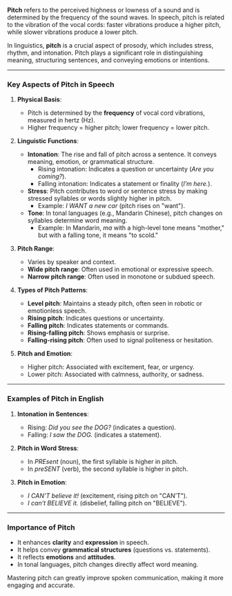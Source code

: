 **Pitch** refers to the perceived highness or lowness of a sound and is determined by the frequency of the sound waves. In speech, pitch is related to the vibration of the vocal cords: faster vibrations produce a higher pitch, while slower vibrations produce a lower pitch.

In linguistics, **pitch** is a crucial aspect of prosody, which includes stress, rhythm, and intonation. Pitch plays a significant role in distinguishing meaning, structuring sentences, and conveying emotions or intentions.

---

### Key Aspects of Pitch in Speech

1. **Physical Basis**:
    
    - Pitch is determined by the **frequency** of vocal cord vibrations, measured in hertz (Hz).
    - Higher frequency = higher pitch; lower frequency = lower pitch.
2. **Linguistic Functions**:
    
    - **Intonation**: The rise and fall of pitch across a sentence. It conveys meaning, emotion, or grammatical structure.
        - Rising intonation: Indicates a question or uncertainty (_Are you coming?_).
        - Falling intonation: Indicates a statement or finality (_I’m here._).
    - **Stress**: Pitch contributes to word or sentence stress by making stressed syllables or words slightly higher in pitch.
        - Example: _I WANT a new car_ (pitch rises on "want").
    - **Tone**: In tonal languages (e.g., Mandarin Chinese), pitch changes on syllables determine word meaning.
        - Example: In Mandarin, _ma_ with a high-level tone means "mother," but with a falling tone, it means "to scold."
3. **Pitch Range**:
    
    - Varies by speaker and context.
    - **Wide pitch range**: Often used in emotional or expressive speech.
    - **Narrow pitch range**: Often used in monotone or subdued speech.
4. **Types of Pitch Patterns**:
    
    - **Level pitch**: Maintains a steady pitch, often seen in robotic or emotionless speech.
    - **Rising pitch**: Indicates questions or uncertainty.
    - **Falling pitch**: Indicates statements or commands.
    - **Rising-falling pitch**: Shows emphasis or surprise.
    - **Falling-rising pitch**: Often used to signal politeness or hesitation.
5. **Pitch and Emotion**:
    
    - Higher pitch: Associated with excitement, fear, or urgency.
    - Lower pitch: Associated with calmness, authority, or sadness.

---

### Examples of Pitch in English

1. **Intonation in Sentences**:
    
    - Rising: _Did you see the DOG?_ (indicates a question).
    - Falling: _I saw the DOG._ (indicates a statement).
2. **Pitch in Word Stress**:
    
    - In _PREsent_ (noun), the first syllable is higher in pitch.
    - In _preSENT_ (verb), the second syllable is higher in pitch.
3. **Pitch in Emotion**:
    
    - _I CAN’T believe it!_ (excitement, rising pitch on "CAN’T").
    - _I can’t BELIEVE it._ (disbelief, falling pitch on "BELIEVE").

---

### Importance of Pitch

- It enhances **clarity** and **expression** in speech.
- It helps convey **grammatical structures** (questions vs. statements).
- It reflects **emotions** and **attitudes**.
- In tonal languages, pitch changes directly affect word meaning.

Mastering pitch can greatly improve spoken communication, making it more engaging and accurate.